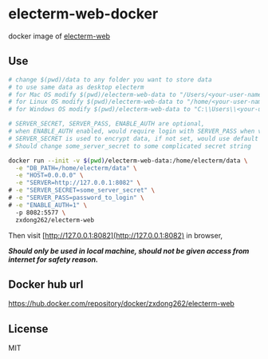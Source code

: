 # electerm-web-docker

docker image of [electerm-web](https://github.com/electerm/electerm-web)

## Use

```sh
# change $(pwd)/data to any folder you want to store data
# to use same data as desktop electerm
# for Mac OS modify $(pwd)/electerm-web-data to "/Users/<your-user-name>/Library/Application Support/electerm"
# for Linux OS modify $(pwd)/electerm-web-data to "/home/<your-user-name>/.config/electerm"
# for Windows OS modify $(pwd)/electerm-web-data to "C:\\Users\\<your-user-name>\\AppData\\Roaming\\electerm"

# SERVER_SECRET, SERVER_PASS, ENABLE_AUTH are optional,
# when ENABLE_AUTH enabled, would require login with SERVER_PASS when visit
# SERVER_SECRET is used to encrypt data, if not set, would use default value
# Should change some_server_secret to some complicated secret string

docker run --init -v $(pwd)/electerm-web-data:/home/electerm/data \
  -e "DB_PATH=/home/electerm/data" \
  -e "HOST=0.0.0.0" \
  -e "SERVER=http://127.0.0.1:8082" \
# -e "SERVER_SECRET=some_server_secret" \
# -e "SERVER_PASS=password_to_login" \
# -e "ENABLE_AUTH=1" \  
  -p 8082:5577 \
  zxdong262/electerm-web
```

Then visit [http://127.0.0.1:8082](http://127.0.0.1:8082) in browser,

***Should only be used in local machine, should not be given access from internet for safety reason.***

## Docker hub url

https://hub.docker.com/repository/docker/zxdong262/electerm-web

## License

MIT
